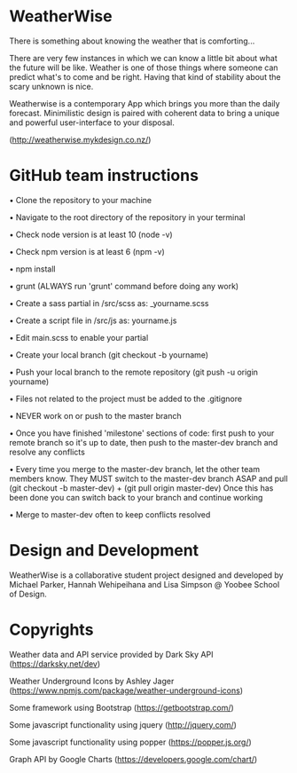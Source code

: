 # WeatherWise
There is something about knowing the weather that is comforting...

There are very few instances in which we can know a little bit about what the future will be like. Weather is one of those things where someone can predict what's to come and be right. Having that kind of stability about the scary unknown is nice.

Weatherwise is a contemporary App which brings you more than the daily forecast. Minimilistic design is paired with coherent data to bring a unique and powerful user-interface to your disposal.

(http://weatherwise.mykdesign.co.nz/)

# GitHub team instructions
• Clone the repository to your machine

• Navigate to the root directory of the repository in your terminal

• Check node version is at least 10 (node -v)

• Check npm version is at least 6 (npm -v)

• npm install

• grunt (ALWAYS run 'grunt' command before doing any work)

• Create a sass partial in /src/scss as: _yourname.scss

• Create a script file in /src/js as: yourname.js

• Edit main.scss to enable your partial

• Create your local branch (git checkout -b yourname)

• Push your local branch to the remote repository (git push -u origin yourname)

• Files not related to the project must be added to the .gitignore

• NEVER work on or push to the master branch

• Once you have finished 'milestone' sections of code: first push to your remote branch so it's up to date, then push to the master-dev branch and resolve any conflicts

• Every time you merge to the master-dev branch, let the other team members know. They MUST switch to the master-dev branch ASAP and pull (git checkout -b master-dev) + (git pull origin master-dev) Once this has been done you can switch back to your branch and continue working

• Merge to master-dev often to keep conflicts resolved

# Design and Development
WeatherWise is a collaborative student project designed and developed by Michael Parker, Hannah Wehipeihana and Lisa Simpson @ Yoobee School of Design.

# Copyrights
Weather data and API service provided by Dark Sky API (https://darksky.net/dev)

Weather Underground Icons by Ashley Jager (https://www.npmjs.com/package/weather-underground-icons)

Some framework using Bootstrap (https://getbootstrap.com/)

Some javascript functionality using jquery (http://jquery.com/)

Some javascript functionality using popper (https://popper.js.org/)

Graph API by Google Charts (https://developers.google.com/chart/)
